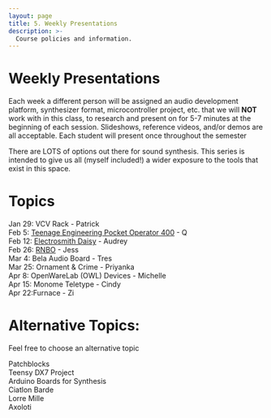 ```yaml
---
layout: page
title: 5. Weekly Presentations
description: >-
  Course policies and information.
---
```


# Weekly Presentations

Each week a different person will be assigned an audio development platform, synthesizer format, microcontroller project, etc. that we will **NOT** work with in this class, to research and present on for 5-7 minutes at the beginning of each session. Slideshows, reference videos, and/or demos are all acceptable. Each student will present once throughout the semester

There are LOTS of options out there for sound synthesis. This series is intended to give us all (myself included!) a wider exposure to the tools that exist in this space.

# Topics

<!-- **Development Board**{: .label .label-purple }
**Teensy Project**{: .label .label-red }
**Eurorack**{: .label .label-yellow }
**Product/Tool**{: .label .label-green } -->

Jan 29: VCV Rack - Patrick  
Feb 5: [Teenage Engineering Pocket Operator 400](https://drive.google.com/file/d/1DbWCrYrlqQGn-yC65lS4uToznMuS_a7a/view?usp=sharing) - Q  
Feb 12: [Electrosmith Daisy](https://docs.google.com/presentation/d/1HlKTLBwrDi37HM-bIxcPHo5zTMcN79pKnjKLT_91JBg/edit#slide=id.p) - Audrey  
Feb 26: [RNBO](https://docs.google.com/presentation/d/1y8V78RUKOmZPDfYqE4_pxU2ms5fg0icwUwiqw56kyJ0/edit#slide=id.p) - Jess  
Mar 4: Bela Audio Board - Tres  
Mar 25: Ornament & Crime - Priyanka  
Apr 8: OpenWareLab (OWL) Devices - Michelle  
Apr 15: Monome Teletype - Cindy  
Apr 22:Furnace - Zi

# Alternative Topics:

Feel free to choose an alternative topic

Patchblocks  
Teensy DX7 Project  
Arduino Boards for Synthesis  
Ciatlon Barde  
Lorre Mille  
Axoloti

